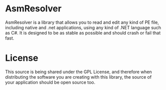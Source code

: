 AsmResolver
===========

AsmResolver is a library that allows you to read and edit any kind of PE file, including native and .net applications, using any kind of .NET language such as C#. It is designed to be as stable as possible and should crash or fail that fast.

License
=======

This source is being shared under the GPL License, and therefore when distributing the software you are creating with this library, the source of your application should be open source too.
